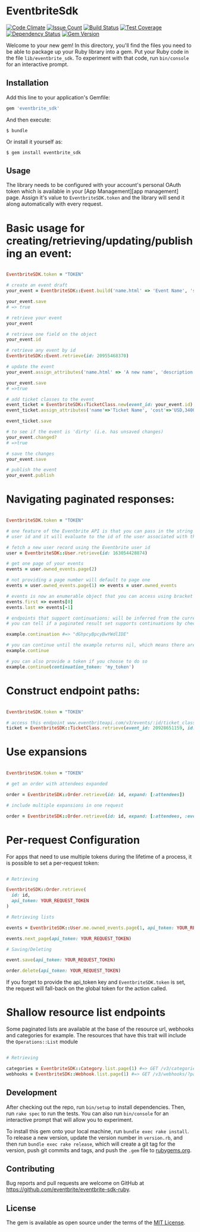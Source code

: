 # EventbriteSdk

[![Code Climate](https://codeclimate.com/github/eventbrite/eventbrite-sdk-ruby/badges/gpa.svg)](https://codeclimate.com/github/eventbrite/eventbrite-sdk-ruby) [![Issue Count](https://codeclimate.com/github/eventbrite/eventbrite-sdk-ruby/badges/issue_count.svg)](https://codeclimate.com/github/eventbrite/eventbrite-sdk-ruby) [![Build Status](https://travis-ci.org/eventbrite/eventbrite-sdk-ruby.svg?branch=master)](https://travis-ci.org/eventbrite/eventbrite-sdk-ruby) [![Test Coverage](https://codeclimate.com/github/eventbrite/eventbrite-sdk-ruby/badges/coverage.svg)](https://codeclimate.com/github/eventbrite/eventbrite-sdk-ruby/coverage) [![Dependency Status](https://gemnasium.com/badges/github.com/eventbrite/eventbrite-sdk-ruby.svg)](https://gemnasium.com/github.com/eventbrite/eventbrite-sdk-ruby) [![Gem Version](https://badge.fury.io/rb/eventbrite_sdk.svg)](https://badge.fury.io/rb/eventbrite_sdk)


Welcome to your new gem! In this directory, you'll find the files you need to be able to package up your Ruby library into a gem. Put your Ruby code in the file `lib/eventbrite_sdk`. To experiment with that code, run `bin/console` for an interactive prompt.

## Installation

Add this line to your application's Gemfile:

```ruby
gem 'eventbrite_sdk'
```

And then execute:

    $ bundle

Or install it yourself as:

    $ gem install eventbrite_sdk

## Usage

The library needs to be configured with your account's personal OAuth token which is available in your [App Management][app management] page. Assign it's value to `EventbriteSDK.token` and the library will send it along automatically with every request.

# Basic usage for creating/retrieving/updating/publishing an event:

``` ruby

EventbriteSDK.token = "TOKEN"

# create an event draft
your_event = EventbriteSDK::Event.build('name.html' => 'Event Name', 'start.utc' => '2018-01-31T13:00:00Z', 'start.timezone' => 'America/Los_Angeles', 'end.utc' => '2018-02-01T13:00:00Z', 'end.timezone' => 'America/Los_Angeles', 'currency' => 'USD')

your_event.save
# => true

# retrieve your event
your_event

# retrieve one field on the object
your_event.id

# retrieve any event by id
EventbriteSDK::Event.retrieve(id: 20955468370)

# update the event
your_event.assign_attributes('name.html' => 'A new name', 'description.html' => 'A new description')

your_event.save
# =>true

# add ticket classes to the event
event_ticket = EventbriteSDK::TicketClass.new(event_id: your_event.id)
event_ticket.assign_attributes('name'=>'Ticket Name', 'cost'=>'USD,3400', 'quantity_total'=>'378')

event_ticket.save

# to see if the event is 'dirty' (i.e. has unsaved changes)
your_event.changed?
# =>true

# save the changes
your_event.save

# publish the event
your_event.publish

```
# Navigating paginated responses:

``` ruby

EventbriteSDK.token = "TOKEN"

# one feature of the Eventbrite API is that you can pass in the string 'me' in place of a 
# user id and it will evaluate to the id of the user associated with the oauth token.

# fetch a new user record using the Eventbrite user id
user = EventbriteSDK::User.retrieve(id: 163054428874)

# get one page of your events
events = user.owned_events.page(2)

# not providing a page number will default to page one
events = user.owned_events.page(1) => events = user.owned_events

# events is now an enumerable object that you can access using bracket notation or first/last
events.first => events[0]
events.last => events[-1]

# endpoints that support continuations: will be inferred from the current payload
# you can tell if a paginated result set supports continuations by checking for a non-nil #continuation

example.continuation #=> "dGhpcyBpcyBwYWdlIDE"

# you can continue until the example returns nil, which means there are no more items
example.continue

# you can also provide a token if you choose to do so
example.continue(continuation_token: 'my_token')
```
# Construct endpoint paths:

``` ruby

EventbriteSDK.token = "TOKEN"

# access this endpoint www.eventbriteapi.com/v3/events/:id/ticket_classes/:id/
ticket = EventbriteSDK::TicketClass.retrieve(event_id: 20928651159, id: 43892783)

```
# Use expansions

``` ruby

EventbriteSDK.token = "TOKEN"

# get an order with attendees expanded

order = EventbriteSDK::Order.retrieve(id: id, expand: [:attendees])

# include multiple expansions in one request

order = EventbriteSDK::Order.retrieve(id: id, expand: [:attendees, :event])

```

# Per-request Configuration

For apps that need to use multiple tokens during the lifetime of a process, it is 
possible to set a per-request token:

``` ruby

# Retrieving

EventbriteSDK::Order.retrieve(
  id: id,
  api_token: YOUR_REQUEST_TOKEN
)

# Retrieving lists

events = EventbriteSDK::User.me.owned_events.page(1, api_token: YOUR_REQUEST_TOKEN)

events.next_page(api_token: YOUR_REQUEST_TOKEN)

# Saving/Deleting

event.save(api_token: YOUR_REQUEST_TOKEN)

order.delete(api_token: YOUR_REQUEST_TOKEN)

```

If you forget to provide the api_token key and `EventbriteSDK.token` is set, the request
will fall-back on the global token for the action called.

# Shallow resource list endpoints

Some paginated lists are available at the base of the resource url, webhooks and 
categories for example. The resources that have this trait will include the `Operations::List` module

``` ruby

# Retrieving

categories = EventbriteSDK::Category.list.page(1) #=> GET /v3/categories/?page=1
webhooks = EventbriteSDK::Webhook.list.page(1) #=> GET /v3/webhooks/?page=1
```

## Development

After checking out the repo, run `bin/setup` to install dependencies. Then, run `rake spec` to run the tests. You can also run `bin/console` for an interactive prompt that will allow you to experiment.

To install this gem onto your local machine, run `bundle exec rake install`. To release a new version, update the version number in `version.rb`, and then run `bundle exec rake release`, which will create a git tag for the version, push git commits and tags, and push the `.gem` file to [rubygems.org](https://rubygems.org).


## Contributing

Bug reports and pull requests are welcome on GitHub at https://github.com/eventbrite/eventbrite-sdk-ruby.


## License

The gem is available as open source under the terms of the [MIT License](http://opensource.org/licenses/MIT).

